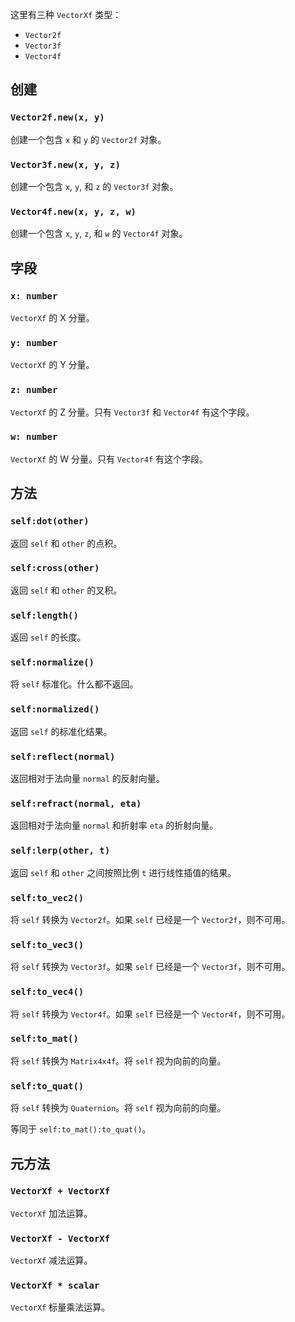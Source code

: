 这里有三种 `VectorXf` 类型：
* `Vector2f`
* `Vector3f`
* `Vector4f`

## 创建
### `Vector2f.new(x, y)`
创建一个包含 `x` 和 `y` 的 `Vector2f` 对象。

### `Vector3f.new(x, y, z)`
创建一个包含 `x`, `y`, 和 `z` 的 `Vector3f` 对象。

### `Vector4f.new(x, y, z, w)`
创建一个包含 `x`, `y`, `z`, 和 `w` 的 `Vector4f` 对象。

## 字段

### `x: number`
`VectorXf` 的 X 分量。

### `y: number`
`VectorXf` 的 Y 分量。

### `z: number`
`VectorXf` 的 Z 分量。只有 `Vector3f` 和 `Vector4f` 有这个字段。

### `w: number`
`VectorXf` 的 W 分量。只有 `Vector4f` 有这个字段。

## 方法

### `self:dot(other)`
返回 `self` 和 `other` 的点积。

### `self:cross(other)`
返回 `self` 和 `other` 的叉积。

### `self:length()`
返回 `self` 的长度。

### `self:normalize()`
将 `self` 标准化。什么都不返回。

### `self:normalized()`
返回 `self` 的标准化结果。

### `self:reflect(normal)`
返回相对于法向量 `normal` 的反射向量。

### `self:refract(normal, eta)`
返回相对于法向量 `normal` 和折射率 `eta` 的折射向量。

### `self:lerp(other, t)`
返回 `self` 和 `other` 之间按照比例 `t` 进行线性插值的结果。

### `self:to_vec2()`
将 `self` 转换为 `Vector2f`。如果 `self` 已经是一个 `Vector2f`，则不可用。

### `self:to_vec3()`
将 `self` 转换为 `Vector3f`。如果 `self` 已经是一个 `Vector3f`，则不可用。

### `self:to_vec4()`
将 `self` 转换为 `Vector4f`。如果 `self` 已经是一个 `Vector4f`，则不可用。

### `self:to_mat()`
将 `self` 转换为 `Matrix4x4f`。将 `self` 视为向前的向量。

### `self:to_quat()`
将 `self` 转换为 `Quaternion`。将 `self` 视为向前的向量。

等同于 `self:to_mat():to_quat()`。

## 元方法

### `VectorXf + VectorXf`
`VectorXf` 加法运算。

### `VectorXf - VectorXf`
`VectorXf` 减法运算。

### `VectorXf * scalar`
`VectorXf` 标量乘法运算。